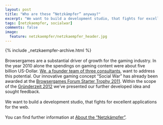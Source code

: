 ```yaml
---
layout: post
title: "Who are these “Netzkämpfer” anyway?"
excerpt: "We want to build a development studio, that fights for excellent applications for the web."
tags: [netzkaempfer, socialwar]
comments: false
image:
  feature: netzkaempfer/netzkaempfer_header.jpg
---
```


{% include _netzkaempfer-archive.html %}
<br/><br/>
Browsergames are a substantial driver of growth for the gaming industry. In the year 2010 alone the spendings on gaming content were about five billion US-Dollar. [We, a founder team of three consultants](/netzkaempfer-migration), want to address this potential. Our innovative gaming concept “Social War” has already been awarded at the [Browsergames Forum Starter Trophy 2011](/netzkaempfer-browsergames-forum). Within the scope of the [Gründerzeit 2012](/netzkaempfer-gruenderzeit) we’ve presented our further developed idea and sought feedback.
<br/><br/>
We want to build a development studio, that fights for excellent applications for the web.
<br/><br/>
You can find further information at [About the “Netzkämpfer”](/netzkaempfer-migration).